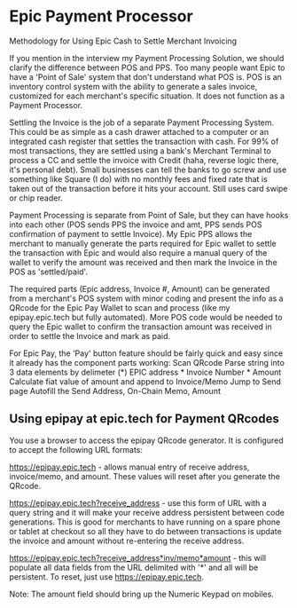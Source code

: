 # Epic Payment Processor
Methodology for Using Epic Cash to Settle Merchant Invoicing

If you mention in the interview my Payment Processing Solution, we should clarify the difference between POS and PPS. Too many people want Epic to have a 'Point of Sale' system that don't understand what POS is. POS is an inventory control system with the ability to generate a sales invoice, customized for each merchant's specific situation. It does not function as a Payment Processor.

Settling the Invoice is the job of a separate Payment Processing System. This could be as simple as a cash drawer attached to a computer or an integrated cash register that settles the transaction with cash. For 99% of most transactions, they are settled using a bank's Merchant Terminal to process a CC and settle the invoice with Credit (haha, reverse logic there, it's personal debt). Small businesses can tell the banks to go screw and use something like Square (I do) with no monthly fees and fixed rate that is taken out of the transaction before it hits your account. Still uses card swipe or chip reader.

Payment Processing is separate from Point of Sale, but they can have hooks into each other (POS sends PPS the invoice and amt, PPS sends POS confirmation of payment to settle Invoice). My Epic PPS allows the merchant to manually generate the parts required for Epic wallet to settle the transaction with Epic and would also require a manual query of the wallet to verify the amount was received and then mark the Invoice in the POS as 'settled/paid'.

The required parts (Epic address, Invoice #, Amount) can be generated from a merchant's POS system with minor coding and present the info as a QRcode for the Epic Pay Wallet to scan and process (like my epipay.epic.tech but fully automated). More POS code would be needed to query the Epic wallet to confirm the transaction amount was received in order to settle the Invoice and mark as paid.

For Epic Pay, the 'Pay' button feature should be fairly quick and easy since it already has the component parts working:
Scan QRcode
Parse string into 3 data elements by delimeter (*)
EPIC address * Invoice Number * Amount
Calculate fiat value of amount and append to Invoice/Memo
Jump to Send page
Autofill the Send Address, On-Chain Memo, Amount

## Using epipay at epic.tech for Payment QRcodes

You use a browser to access the epipay QRcode generator. It is configured to accept the following URL formats:

https://epipay.epic.tech - allows manual entry of receive address, invoice/memo, and amount. These values will reset after you generate the QRcode.

https://epipay.epic.tech?receive_address - use this form of URL with a query string and it will make your receive address persistent between code generations. This is good for merchants to have running on a spare phone or tablet at checkout so all they have to do between transactions is update the invoice and amount without re-entering the receive address.

https://epipay.epic.tech?receive_address*inv/memo*amount - this will populate all data fields from the URL delimited with '*' and all will be persistent. To reset, just use https://epipay.epic.tech.

Note: The amount field should bring up the Numeric Keypad on mobiles.


